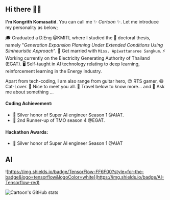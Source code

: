 ## Hi there 👋👋

**I'm Kongrith Komasatid**. You can call me ✨ _Cartoon_ ✨. Let me introduce my personality as below;


🎓 Graduated a D.Eng @KMITL where I studied the 🎯 doctoral thesis, namely "_Generation Expansion Planning Under
Extended Conditions Using Simheuristic Approach_".
👯 Get married with `Miss. Apiwattanaree Sangkum`.
⚡ Working currently on the Electricity Generating Authority of Thailand (EGAT).
🖥️ Self-taught in AI technology relating to deep learning, reinforcement learning in the Energy Industry.



Apart from tech-coding, I am also range from guitar hero, 😉 RTS gamer, 😄 Cat-Lover. 
👋 Nice to meet you all. 🔭 Travel below to know more... and 💬 Ask me about something ...


#### Coding Achievement:
- 🥈 Silver honor of Super AI engineer Season 1 @AIAT.
- 🥈 2nd Runner-up of TMO season 4 @EGAT.

#### Hackathon Awards:
- 🥈 Silver honor of Super AI engineer Season 1 @AIAT



## AI
![https://img.shields.io/badge/TensorFlow-FF6F00?style=for-the-badge&logo=tensorflow&logoColor=white](https://img.shields.io/badge/AI-Tensorflow-red)




![Cartoon's GitHub stats](https://github-readme-stats.vercel.app/api?username=kongrith)

